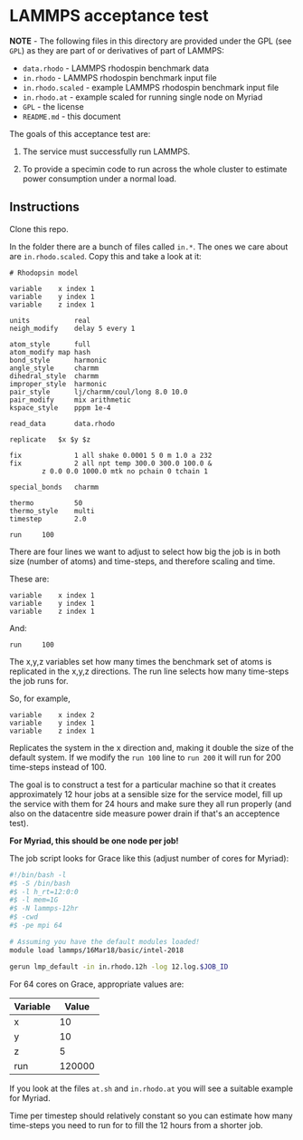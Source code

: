 # LAMMPS acceptance test

**NOTE** - The following files in this directory are provided under the GPL (see `GPL`) as they are part of or derivatives of part of LAMMPS:

 * `data.rhodo` - LAMMPS rhodospin benchmark data
 * `in.rhodo` - LAMMPS rhodospin benchmark input file
 * `in.rhodo.scaled` - example LAMMPS rhodospin benchmark input file
 * `in.rhodo.at` - example scaled for running single node on Myriad
 * `GPL` - the license
 * `README.md` - this document

The goals of this acceptance test are:

 1. The service must successfully run LAMMPS.
 
 2. To provide a specimin code to run across the whole cluster to estimate power consumption under a normal load.

## Instructions

Clone this repo.

In the folder there are a bunch of files called `in.*`.  The ones we care about are `in.rhodo.scaled`.  Copy this and take a look at it:

```
# Rhodopsin model

variable	x index 1
variable	y index 1
variable	z index 1

units           real  
neigh_modify    delay 5 every 1   

atom_style      full  
atom_modify	map hash
bond_style      harmonic 
angle_style     charmm 
dihedral_style  charmm 
improper_style  harmonic 
pair_style      lj/charmm/coul/long 8.0 10.0 
pair_modify     mix arithmetic 
kspace_style    pppm 1e-4 

read_data       data.rhodo

replicate	$x $y $z

fix             1 all shake 0.0001 5 0 m 1.0 a 232
fix             2 all npt temp 300.0 300.0 100.0 &
		z 0.0 0.0 1000.0 mtk no pchain 0 tchain 1

special_bonds   charmm
 
thermo          50
thermo_style    multi 
timestep        2.0

run		100
```

There are four lines we want to adjust to select how big the job is in both size (number of atoms) and time-steps, and therefore scaling and time.

These are:

```
variable	x index 1
variable	y index 1
variable	z index 1
```

And:

```
run		100
```

The x,y,z variables set how many times the benchmark set of atoms is replicated in the x,y,z directions.  The run line selects how many time-steps the job runs for.

So, for example,

```
variable	x index 2
variable	y index 1
variable	z index 1
```

Replicates the system in the x direction and, making it double the size of the default system.  If we modify the `run 100` line to `run 200` it will run for 200 time-steps instead of 100.

The goal is to construct a test for a particular machine so that it creates approximately 12 hour jobs at a sensible size for the service model, fill up the service with them for 24 hours and make sure they all run properly (and also on the datacentre side measure power drain if that's an acceptence test).

**For Myriad, this should be one node per job!**

The job script looks for Grace like this (adjust number of cores for Myriad):

```bash
#!/bin/bash -l
#$ -S /bin/bash
#$ -l h_rt=12:0:0
#$ -l mem=1G
#$ -N lammps-12hr
#$ -cwd
#$ -pe mpi 64

# Assuming you have the default modules loaded!
module load lammps/16Mar18/basic/intel-2018

gerun lmp_default -in in.rhodo.12h -log 12.log.$JOB_ID
```

For 64 cores on Grace, appropriate values are:

| Variable | Value |
| ------- | ----- |
| x        | 10   |
| y        | 10   |
| z        | 5     |
| run | 120000 |

If you look at the files `at.sh` and `in.rhodo.at` you will see a suitable example for Myriad.

Time per timestep should relatively constant so you can estimate how many time-steps you need to run for to fill the 12 hours from a shorter job.
